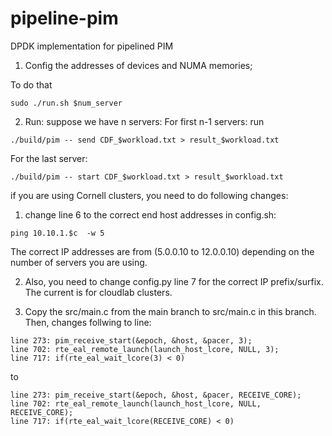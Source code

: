 # pipeline-pim
DPDK implementation for pipelined PIM

1. Config the addresses of devices and NUMA memories;

To do that
 ```
 sudo ./run.sh $num_server
 ```
   
2. Run: suppose we have n servers:
   For first n-1 servers: run
 ```
 ./build/pim -- send CDF_$workload.txt > result_$workload.txt
 ```
 For the last server:
  ```
 ./build/pim -- start CDF_$workload.txt > result_$workload.txt
 ```

 
if you are using Cornell clusters, you need to do following changes:

1. change line 6 to the correct end host addresses in config.sh:
```
ping 10.10.1.$c  -w 5
```
The correct IP addresses are from (5.0.0.10 to 12.0.0.10) depending on the number of servers you are using.

2. Also, you need to change config.py line 7 for the correct IP prefix/surfix. The current is for cloudlab clusters.

3. Copy the src/main.c from the main branch to src/main.c in this branch. Then, changes follwing to line:
```
line 273: pim_receive_start(&epoch, &host, &pacer, 3);
line 702: rte_eal_remote_launch(launch_host_lcore, NULL, 3); 
line 717: if(rte_eal_wait_lcore(3) < 0)
```
to 
```
line 273: pim_receive_start(&epoch, &host, &pacer, RECEIVE_CORE);
line 702: rte_eal_remote_launch(launch_host_lcore, NULL, RECEIVE_CORE); 
line 717: if(rte_eal_wait_lcore(RECEIVE_CORE) < 0)
```


